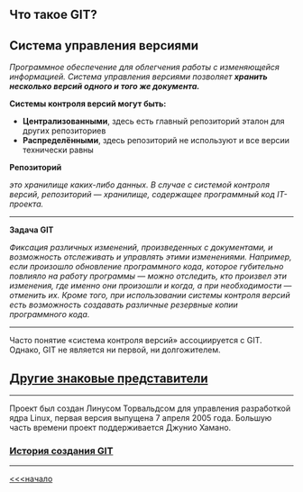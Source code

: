 ##  Что такое GIT?

**Cистема управления версиями**
----


*Программное обеспечение для облегчения работы с изменяющейся информацией. Система управления версиями позволяет __хранить несколько версий одного и того же документа.__*

**Системы контроля версий могут быть:**

- **Централизованными**, здесь есть главный репозиторий эталон для других репозиториев
- **Распределёнными**, здесь репозиторий не используют и все версии технически равны

**Репозиторий**

*это хранилище каких-либо данных. В случае с системой контроля версий, репозиторий — хранилище, содержащее программный код IT-проекта.*



----

**Задача GIT**

 *Фиксация различных изменений, произведенных с документами, и возможность отслеживать и управлять этими изменениями. Например, если произошло обновление программного кода, которое губительно повлияло на работу программы — можно отследить, кто произвел эти изменения, где именно они произошли и когда, а при необходимости — отменить их. Кроме того, при использовании системы контроля версий есть возможность создавать различные резервные копии программного кода.*

---


Часто понятие «система контроля версий» ассоциируется с GIT. Однако, GIT не является ни первой, ни долгожителем. 

## [Другие знаковые представители](/version.md)
----
Проект был создан Линусом Торвальдсом для управления разработкой ядра Linux, первая версия выпущена 7 апреля 2005 года. Большую часть времени проект поддерживается Джунио Хамано. 
### <a href="https://techrocks.ru/2019/02/19/git-origin-story/" target="_blank">История создания GIT</a>

----

[<<<начало](./readme.md) 

